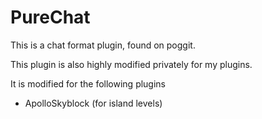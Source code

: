 # PureChat

This is a chat format plugin, found on poggit. 

This plugin is also highly modified privately for my plugins.

It is modified for the following plugins

- ApolloSkyblock (for island levels)
